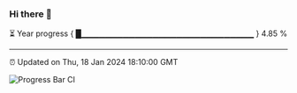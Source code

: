 ### Hi there 👋

⏳ Year progress { █▁▁▁▁▁▁▁▁▁▁▁▁▁▁▁▁▁▁▁▁▁▁▁▁▁▁▁▁▁ } 4.85 %

---

⏰ Updated on Thu, 18 Jan 2024 18:10:00 GMT

![Progress Bar CI](https://github.com/Shyam-Makwana/GitHub-Actions-Demo/workflows/Progress%20Bar%20CI/badge.svg)
